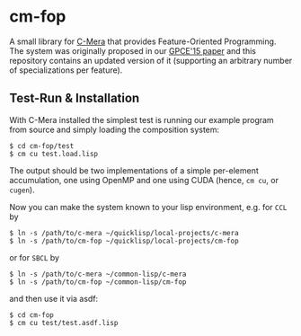 # cm-fop
A small library for [C-Mera](https://github.com/kiselgra/c-mera) that provides Feature-Oriented Programming. The system was originally proposed in our [GPCE'15 paper](http://lgdv.cs.fau.de/publications/publication/Pub.2015.tech.IMMD.IMMD9.lightw/) and this repository contains an updated version of it (supporting an arbitrary number of specializations per feature).

## Test-Run & Installation
With C-Mera installed the simplest test is running our example program from source and simply loading the composition system:
	
	$ cd cm-fop/test
	$ cm cu test.load.lisp

The output should be two implementations of a simple per-element accumulation, one using OpenMP and one using CUDA (hence, `cm cu`, or `cugen`).

Now you can make the system known to your lisp environment, e.g. for `CCL` by

	$ ln -s /path/to/c-mera ~/quicklisp/local-projects/c-mera
	$ ln -s /path/to/cm-fop ~/quicklisp/local-projects/cm-fop

or for `SBCL` by

	$ ln -s /path/to/c-mera ~/common-lisp/c-mera
	$ ln -s /path/to/cm-fop ~/common-lisp/cm-fop

and then use it via asdf:

	$ cd cm-fop
	$ cm cu test/test.asdf.lisp

